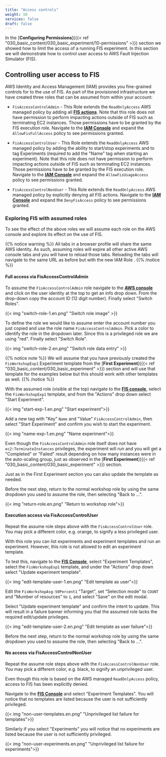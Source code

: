 ```yaml
---
title: "Access controls"
weight: 10
services: false
draft: false
---
```


In the [**Configuring Permissions**]({{< ref "030_basic_content/030_basic_experiment/10-permissions" >}}) section we showed how to limit the access of a running FIS experiment. In this section we will demonstrate how to control user access to AWS Fault Injection Simulator (FIS). 

## Controlling user access to FIS

AWS Identity and Access Management (IAM) provides you fine-grained controls for to the use of FIS. As part of the provisioned infrastructure we have created three roles that can be assumed from within your account:

* `FisAccessControlAdmin` - This Role extends the `ReadOnlyAccess` AWS managed policy by adding all [**FIS actions**](https://docs.aws.amazon.com/service-authorization/latest/reference/list_awsfaultinjectionsimulator.html#awsfaultinjectionsimulator-actions-as-permissions). Note that this role does not have permission to perform impacting actions outside of FIS such as terminating EC2 instances. Those permissions have to be granted by the FIS execution role. Navigate to the [**IAM Console**](https://console.aws.amazon.com/iam/home?#/roles/FisAccessControlAdmin) and expand the `AllowFisFullAccess` policy to see permissions granted.

* `FisAccessControlUser` - This Role extends the `ReadOnlyAccess` AWS managed policy by adding the ability to start/stop experiments and to tag Experiments (required to add the "Name" tag when starting an experiment). Note that this role does not have permission to perform impacting actions outside of FIS such as terminating EC2 instances. Those permissions have to be granted by the FIS execution role. Navigate to the [**IAM Console**](https://console.aws.amazon.com/iam/home?#/roles/FisAccessControlUser) and expand the `AllowFisUsageAccess` policy to see permissions granted.

* `FisAccessControlNonUser` - This Role extends the `ReadOnlyAccess` AWS managed policy by explicitly denying all FIS actions. Navigate to the [**IAM Console**](https://console.aws.amazon.com/iam/home?#/roles/FisAccessControlNonUser) and expand the `DenyFisAccess` policy to see permissions granted. 

### Exploring FIS with assumed roles

To see the effect of the above roles we will assume each role on the AWS console and explore its effect on the use of FIS.

{{% notice warning %}}
All tabs in a browser profile will share the same AWS identity. As such, assuming roles will expire all other active AWS console tabs and you will have to reload those tabs. Reloading the tabs will navigate to the same URL as before but with the new IAM Role .
{{% /notice %}}

#### Full access via FisAccessControlAdmin

To assume the `FisAccessControlAdmin` role navigate to the [**AWS console**](https://console.aws.amazon.com/console/home) and click on the user identity at the top to get an info drop down. From the drop-down copy the account ID (12 digit number). Finally select "Switch Roles".

{{< img "switch-role-1.en.png" "Switch role image" >}}

To define the role we would like to assume enter the account number you just copied and use the role name `FisAccessControlAdmin`. Pick a color to identify the role in the dropdown later. Since this is a privileged role we are using "red". Finally select "Switch Role".

{{< img "switch-role-2.en.png" "Switch role data entry" >}}

{{% notice note %}}
We will assume that you have previously created the `FisWorkshopExp1` Experiment template from the [**First Experiment**]({{< ref "030_basic_content/030_basic_experiment" >}}) section and will use that template for the examples below but this should work with other templates as well.
{{% /notice %}}

With the assumed role (visible at the top) navigate to the [**FIS console**](https://console.aws.amazon.com/fis/home?#ExperimentTemplates), select the `FisWorkshopExp1` template, and from the "Actions" drop down select "Start Experiment".

{{< img "start-exp-1.en.png" "Start experiment">}}

Add a new tag with "Key" `Name` and "Value" `FisAccessControlAdmin`, then select "Start Experiment" and confirm you wish to start the experiment.

{{< img "name-exp-1.en.png" "Name experiment">}}

Even though the `FisAccessControlAdmin` role itself does not have `ec2:TerminateInstances` privileges, the experiment will run and you will get a "Completed" or "Failed" result depending on how many instances were in the auto-scaling group, just as observed in the [**First Experiment**]({{< ref "030_basic_content/030_basic_experiment" >}}) section.

Just as in the First Experiment section you can also update the template as needed.

Before the next step, return to the normal workshop role by using the same dropdown you used to assume the role, then selecting "Back to ...". 

{{< img "return-role.en.png" "Return to workshop role">}}

#### Execution access via FisAccessControlUser

Repeat the assume role steps above with the `FisAccessControlUser` role. You may pick a different color, e.g. orange, to signify a less privileged user. 

With this role you can list experiments and experiment templates and run an experiment. However, this role is not allowed to edit an experiment template.

To test this, navigate to the [**FIS Console**](https://console.aws.amazon.com/fis/home?#ExperimentTemplates), select "Experiment Templates", select the `FisWorkshopExp1` template, and under the "Actions" drop down select "Update experiment template". 

{{< img "edit-template-user-1.en.png" "Edit template as user">}}

Edit the `FisWorkshopAsg-50Percent1` "Target", set "Selection mode" to `COUNT` and "Mumber of resources" to `1`, and select "Save" on the edit modal.

Select "Update experiment template" and confirm the intent to update. This will result in a failure banner informing you that the assumed role lacks the required edit/update privileges.

{{< img "edit-template-user-2.en.png" "Edit template as user failure">}}

Before the next step, return to the normal workshop role by using the same dropdown you used to assume the role, then selecting "Back to ...". 

#### No access via FisAccessControlNonUser

Repeat the assume role steps above with the `FisAccessControlNonUser` role. You may pick a different color, e.g. black, to signify an unprivileged user. 

Even though this role is based on the AWS managed `ReadOnlyAccess` policy, access to FIS has been explicitly denied. 

Navigate to the [**FIS Console**](https://console.aws.amazon.com/fis/home?#Home) and select "Experiment Templates". You will notice that no templates are listed because the user is not sufficiently privileged.

{{< img "non-user-templates.en.png" "Unprivileged list failure for templates">}}

Similarly if you select "Experiments" you will notice that no experiments are listed because the user is not sufficiently privileged.

{{< img "non-user-experiments.en.png" "Unprivileged list failure for experiments">}}
